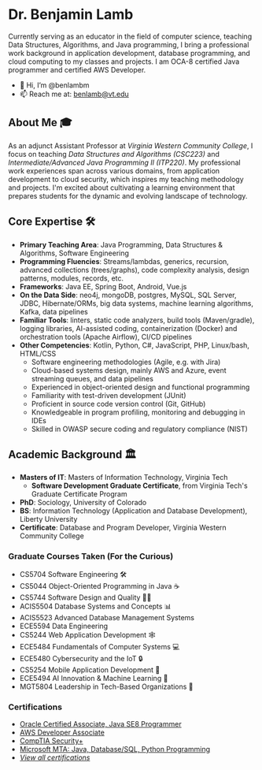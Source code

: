 # Dr. Benjamin Lamb

Currently serving as an educator in the field of computer science, teaching Data Structures, Algorithms, and Java programming, I bring a professional work background in application development, database programming, and cloud computing to my classes and projects. I am OCA-8 certified Java programmer and certified AWS Developer.

- 👋 Hi, I’m @benlambm
- 📫 Reach me at: benlamb@vt.edu

## About Me 🎓

As an adjunct Assistant Professor at *Virginia Western Community College*, I focus on teaching *Data Structures and Algorithms (CSC223)* and *Intermediate/Advanced Java Programming II (ITP220)*. My professional work experiences span across various domains, from application development to cloud security, which inspires my teaching methodology and projects. I'm excited about cultivating a learning environment that prepares students for the dynamic and evolving landscape of technology.

## Core Expertise 🛠️

- **Primary Teaching Area**: Java Programming, Data Structures & Algorithms, Software Engineering
- **Programming Fluencies**: Streams/lambdas, generics, recursion, advanced collections (trees/graphs), code complexity analysis, design patterns, modules, records, etc.
- **Frameworks**: Java EE, Spring Boot, Android, Vue.js  
- **On the Data Side**: neo4j, mongoDB, postgres, MySQL, SQL Server, JDBC, Hibernate/ORMs, big data systems, machine learning algorithms, Kafka, data pipelines
- **Familiar Tools**: linters, static code analyzers, build tools (Maven/gradle), logging libraries, AI-assisted coding, containerization (Docker) and orchestration tools (Apache Airflow), CI/CD pipelines 
- **Other Competencies**: Kotlin, Python, C#, JavaScript, PHP, Linux/bash, HTML/CSS
  - Software engineering methodologies (Agile, e.g. with Jira)
  - Cloud-based systems design, mainly AWS and Azure, event streaming queues, and data pipelines
  - Experienced in object-oriented design and functional programming
  - Familiarity with test-driven development (JUnit)
  - Proficient in source code version control (Git, GitHub)
  - Knowledgeable in program profiling, monitoring and debugging in IDEs
  - Skilled in OWASP secure coding and regulatory compliance (NIST)

## Academic Background 🏛️
- **Masters of IT**: Masters of Information Technology, Virginia Tech
  - **Software Development Graduate Certificate**, from Virginia Tech's Graduate Certificate Program
- **PhD**: Sociology, University of Colorado
- **BS**: Information Technology (Application and Database Development), Liberty University
- **Certificate**: Database and Program Developer, Virginia Western Community College

### Graduate Courses Taken (For the Curious)
- CS5704 Software Engineering 🛠️
- CS5044 Object-Oriented Programming in Java ☕
- CS5744 Software Design and Quality 👨‍💻
- ACIS5504 Database Systems and Concepts 📊
- ACIS5523 Advanced Database Management Systems
- ECE5594 Data Engineering 
- CS5244 Web Application Development 🕸️
- ECE5484 Fundamentals of Computer Systems 💻
- ECE5480 Cybersecurity and the IoT 🔒
- CS5254 Mobile Application Development 📱
- ECE5494 AI Innovation & Machine Learning 🤖
- MGT5804 Leadership in Tech-Based Organizations 👔

### Certifications
- [Oracle Certified Associate, Java SE8 Programmer](https://credly.com/users/benjamin-lamb)
- [AWS Developer Associate](https://credly.com/users/benjamin-lamb)
- [CompTIA Security+](https://credly.com/users/benjamin-lamb)
- [Microsoft MTA: Java, Database/SQL, Python Programming](https://credly.com/users/benjamin-lamb)
- _[View all certifications](https://credly.com/users/benjamin-lamb)_


